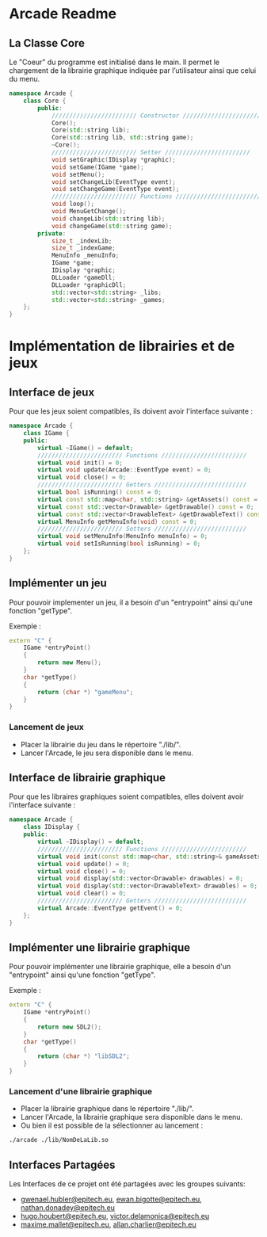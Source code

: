 
# Arcade Readme

## La Classe Core
Le "Coeur" du programme est initialisé dans le main. Il permet le chargement de la librairie graphique indiquée par l’utilisateur ainsi que celui du menu.

```C++
namespace Arcade {
    class Core {
        public:
            //////////////////////// Constructor ////////////////////////
            Core();
            Core(std::string lib);
            Core(std::string lib, std::string game);
            ~Core();
            //////////////////////// Setter ////////////////////////
            void setGraphic(IDisplay *graphic);
            void setGame(IGame *game);
            void setMenu();
            void setChangeLib(EventType event);
            void setChangeGame(EventType event);
            //////////////////////// Functions ////////////////////////
            void loop();
            void MenuGetChange();
            void changeLib(std::string lib);
            void changeGame(std::string game);
        private:
            size_t _indexLib;
            size_t _indexGame;
            MenuInfo _menuInfo;
            IGame *game;
            IDisplay *graphic;
            DLLoader *gameDll;
            DLLoader *graphicDll;
            std::vector<std::string> _libs;
            std::vector<std::string> _games;
    };
}
```

# Implémentation de librairies et de jeux

## Interface de jeux

Pour que les jeux soient compatibles, ils doivent avoir l'interface suivante :

```C++
namespace Arcade {
    class IGame {
    public:
        virtual ~IGame() = default;
        //////////////////////// Functions ////////////////////////
        virtual void init() = 0;
        virtual void update(Arcade::EventType event) = 0;
        virtual void close() = 0;
        //////////////////////// Getters //////////////////////////
        virtual bool isRunning() const = 0;
        virtual const std::map<char, std::string> &getAssets() const = 0;
        virtual const std::vector<Drawable> &getDrawable() const = 0;
        virtual const std::vector<DrawableText> &getDrawableText() const = 0;
        virtual MenuInfo getMenuInfo(void) const = 0;
        //////////////////////// Setters //////////////////////////
        virtual void setMenuInfo(MenuInfo menuInfo) = 0;
        virtual void setIsRunning(bool isRunning) = 0;
    };
}
```
## Implémenter un jeu

Pour pouvoir implementer un jeu, il a besoin d'un "entrypoint" ainsi qu'une fonction "getType".

Exemple :

```C++
extern "C" {
    IGame *entryPoint()
    {
        return new Menu();
    }
    char *getType()
    {
        return (char *) "gameMenu";
    }
}
```

### Lancement de jeux

- Placer la librairie du jeu dans le répertoire "./lib/".
- Lancer l'Arcade, le jeu sera disponible dans le menu.

## Interface de librairie graphique

Pour que les libraires graphiques soient compatibles, elles doivent avoir l'interface suivante :

```C++
namespace Arcade {
    class IDisplay {
    public:
        virtual ~IDisplay() = default;
        //////////////////////// Functions ////////////////////////
        virtual void init(const std::map<char, std::string>& gameAssets) = 0;
        virtual void update() = 0;
        virtual void close() = 0;
        virtual void display(std::vector<Drawable> drawables) = 0;
        virtual void display(std::vector<DrawableText> drawables) = 0;
        virtual void clear() = 0;
        //////////////////////// Getters //////////////////////////
        virtual Arcade::EventType getEvent() = 0;
    };
}
```
## Implémenter une librairie graphique

Pour pouvoir implémenter une librairie graphique, elle a besoin d'un "entrypoint" ainsi qu'une fonction "getType".

Exemple :

```C++
extern "C" {
    IGame *entryPoint()
    {
        return new SDL2();
    }
    char *getType()
    {
        return (char *) "libSDL2";
    }
}
```

### Lancement d'une librairie graphique

- Placer la librairie graphique dans le répertoire "./lib/".
- Lancer l'Arcade, la librairie graphique sera disponible dans le menu.
- Ou bien il est possible de la sélectionner au lancement :

```bash
./arcade ./lib/NomDeLaLib.so
```

## Interfaces Partagées

Les Interfaces de ce projet ont été partagées avec les groupes suivants:

- gwenael.hubler@epitech.eu, ewan.bigotte@epitech.eu, nathan.donadey@epitech.eu
- hugo.houbert@epitech.eu, victor.delamonica@epitech.eu
- maxime.mallet@epitech.eu, allan.charlier@epitech.eu
